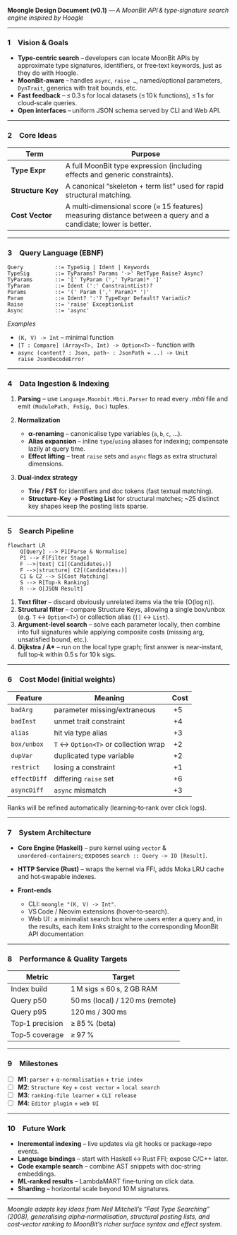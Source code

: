 **Moongle Design Document (v0.1)**
*— A MoonBit API & type‑signature search engine inspired by Hoogle*

---

### 1 Vision & Goals

* **Type‑centric search** – developers can locate MoonBit APIs by approximate type signatures, identifiers, or free‑text keywords, just as they do with Hoogle.
* **MoonBit‑aware** – handles `async`, `raise …`, named/optional parameters, `DynTrait`, generics with trait bounds, etc.
* **Fast feedback** – ≤ 0.3 s for local datasets (≤ 10 k functions), ≤ 1 s for cloud‑scale queries.
* **Open interfaces** – uniform JSON schema served by CLI and Web API.

---

### 2 Core Ideas

| Term              | Purpose                                                                                                        |
| ----------------- | -------------------------------------------------------------------------------------------------------------- |
| **Type Expr**     | A full MoonBit type expression (including effects and generic constraints).                                    |
| **Structure Key** | A canonical “skeleton + term list” used for rapid structural matching.                                         |
| **Cost Vector**   | A multi‑dimensional score (≈ 15 features) measuring distance between a query and a candidate; lower is better. |

---

### 3 Query Language (EBNF)

```ebnf
Query          ::= TypeSig | Ident | Keywords
TypeSig        ::= TyParams? Params '->' RetType Raise? Async?
TyParams       ::= '[' TyParam (',' TyParam)* ']'
TyParam        ::= Ident (':' ConstraintList)?
Params         ::= '(' Param (',' Param)* ')'
Param          ::= Ident? ':'? TypeExpr Default? Variadic?
Raise          ::= 'raise' ExceptionList
Async          ::= 'async'
```

*Examples*

* `(K, V) -> Int` – minimal function
* `[T : Compare] (Array<T>, Int) -> Option<T>` - function with 
* `async (content? : Json, path~ : JsonPath = ..) -> Unit raise JsonDecodeError`

---

### 4 Data Ingestion & Indexing

1. **Parsing** – use `Language.Moonbit.Mbti.Parser` to read every *.mbti* file and emit `(ModulePath, FnSig, Doc)` tuples.
2. **Normalization**

   * **α‑renaming** – canonicalise type variables (`a`, `b`, `c`, …).
   * **Alias expansion** – inline `type`/`using` aliases for indexing; compensate lazily at query time.
   * **Effect lifting** – treat `raise` sets and `async` flags as extra structural dimensions.
3. **Dual‑index strategy**

   * **Trie / FST** for identifiers and doc tokens (fast textual matching).
   * **Structure‑Key → Posting List** for structural matches; \~25 distinct key shapes keep the posting lists sparse.

---

### 5 Search Pipeline

```mermaid
flowchart LR
    Q[Query] --> P1[Parse & Normalise]
    P1 --> F[Filter Stage]
    F -->|text| C1[(Candidates₁)]
    F -->|structure| C2[(Candidates₂)]
    C1 & C2 --> S[Cost Matching]
    S --> R[Top‑k Ranking]
    R --> O[JSON Result]
```

1. **Text filter** – discard obviously unrelated items via the trie (O(log n)).
2. **Structural filter** – compare Structure Keys, allowing a single box/unbox (e.g. `T` ↔ `Option<T>`) or collection alias (`[]` ↔ `List`).
3. **Argument‑level search** – solve each parameter locally, then combine into full signatures while applying composite costs (missing arg, unsatisfied bound, etc.).
4. **Dijkstra / A\*** – run on the local type graph; first answer is near‑instant, full top‑k within 0.5 s for 10 k sigs.

---

### 6 Cost Model (initial weights)

| Feature      | Meaning                              | Cost |
| ------------ | ------------------------------------ | ---- |
| `badArg`     | parameter missing/extraneous         |  +5  |
| `badInst`    | unmet trait constraint               |  +4  |
| `alias`      | hit via type alias                   |  +3  |
| `box/unbox`  | `T` ↔ `Option<T>` or collection wrap |  +2  |
| `dupVar`     | duplicated type variable             |  +2  |
| `restrict`   | losing a constraint                  |  +1  |
| `effectDiff` | differing `raise` set                |  +6  |
| `asyncDiff`  | `async` mismatch                     |  +3  |

Ranks will be refined automatically (learning‑to‑rank over click logs).

---

### 7 System Architecture

* **Core Engine (Haskell)** – pure kernel using `vector` & `unordered‑containers`; exposes `search :: Query -> IO [Result]`.
* **HTTP Service (Rust)** – wraps the kernel via FFI, adds Moka LRU cache and hot‑swapable indexes.
* **Front‑ends**

  * CLI: `moongle "(K, V) -> Int"`.
  * VS Code / Neovim extensions (hover‑to‑search).
  * Web UI : a minimalist search box where users enter a query and, in the results, each item links straight to the corresponding MoonBit API documentation

---

### 8 Performance & Quality Targets

| Metric          | Target                          |
| --------------- | ------------------------------- |
| Index build     | 1 M sigs ≤ 60 s, 2 GB RAM       |
| Query p50       | 50 ms (local) / 120 ms (remote) |
| Query p95       | 120 ms / 300 ms                 |
| Top‑1 precision | ≥ 85 % (beta)                   |
| Top‑5 coverage  | ≥ 97 %                          |

---

### 9 Milestones
- [ ] **M1**: `parser` + `α‑normalisation` + `trie index`
- [ ] **M2**: `Structure Key` + `cost vector` + `local search`
- [ ] **M3**: `ranking‑file learner` + `CLI release`
- [ ] **M4**: `Editor plugin` + `web UI`
<!-- - [ ] **M5**: `community beta` & `weight tuning` -->
---

### 10 Future Work

* **Incremental indexing** – live updates via git hooks or package‑repo events.
* **Language bindings** – start with Haskell ↔ Rust FFI; expose C/C++ later.
* **Code example search** – combine AST snippets with doc‑string embeddings.
* **ML‑ranked results** – LambdaMART fine‑tuning on click data.
* **Sharding** – horizontal scale beyond 10 M signatures.

---

*Moongle adapts key ideas from Neil Mitchell’s “Fast Type Searching” (2008), generalising alpha‑normalisation, structural posting lists, and cost‑vector ranking to MoonBit’s richer surface syntax and effect system.*

